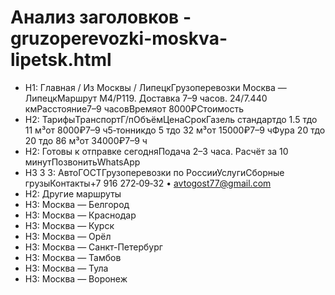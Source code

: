 # Анализ заголовков - gruzoperevozki-moskva-lipetsk.html

- H1: Главная / Из Москвы / ЛипецкГрузоперевозки Москва — ЛипецкМаршрут М4/Р119. Доставка 7–9 часов. 24/7.440 кмРасстояние7–9 часовВремяот 8000₽Стоимость
- H2: ТарифыТранспортГ/пОбъёмЦенаСрокГазель стандартдо 1.5 тдо 11 м³от 8000₽7–9 ч5‑тонникдо 5 тдо 32 м³от 15000₽7–9 чФура 20 тдо 20 тдо 86 м³от 34000₽7–9 ч
- H2: Готовы к отправке сегодняПодача 2–3 часа. Расчёт за 10 минутПозвонитьWhatsApp
- H3
3
3: АвтоГОСТГрузоперевозки по РоссииУслугиСборные грузыКонтакты+7 916 272‑09‑32 • avtogost77@gmail.com
- H2: Другие маршруты
- H3: Москва — Белгород
- H3: Москва — Краснодар
- H3: Москва — Курск
- H3: Москва — Орёл
- H3: Москва — Санкт-Петербург
- H3: Москва — Тамбов
- H3: Москва — Тула
- H3: Москва — Воронеж
